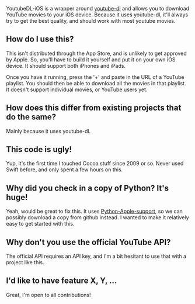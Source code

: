 YoutubeDL-iOS is a wrapper around [youtube-dl](https://rg3.github.io/youtube-dl/) and allows you to download YouTube movies to your iOS device. Because it uses youtube-dl, it'll always try to get the best quality, and should work with most youtube movies.

## How do I use this?

This isn't distributed through the App Store, and is unlikely to get approved by Apple. So, you'll have to build it yourself and put it on your own iOS device. It should support both iPhones and iPads.

Once you have it running, press the '+' and paste in the URL of a YouTube playlist. You should then be able to download all the movies in that playlist. It doesn't support individual movies, or YouTube users yet.

## How does this differ from existing projects that do the same?

Mainly because it uses youtube-dl.

## This code is ugly!

Yup, it's the first time I touched Cocoa stuff since 2009 or so. Never used Swift before, and only spent a few hours on this.

## Why did you check in a copy of Python? It's huge!

Yeah, would be great to fix this. It uses [Python-Apple-support](https://github.com/pybee/Python-Apple-support), so we can possibly download a copy from github instead. I wanted to make it relatively easy to get started with this.

## Why don't you use the official YouTube API?

The official API requires an API key, and I'm a bit hesitant to use that with a project like this.

## I'd like to have feature X, Y, ...

Great, I'm open to all contributions!